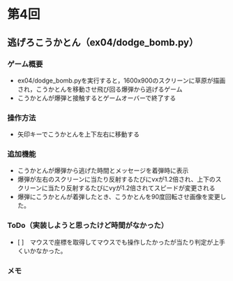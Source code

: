 # 第4回
## 逃げろこうかとん（ex04/dodge_bomb.py）
### ゲーム概要
- ex04/dodge_bomb.pyを実行すると，1600x900のスクリーンに草原が描画され，こうかとんを移動させ飛び回る爆弾から逃げるゲーム
- こうかとんが爆弾と接触するとゲームオーバーで終了する
### 操作方法
- 矢印キーでこうかとんを上下左右に移動する
### 追加機能
- こうかとんが爆弾から逃げた時間とメッセージを着弾時に表示
- 爆弾が左右のスクリーンに当たり反射するたびにvxが1.2倍され、上下のスクリーンに当たり反射するたびにvyが1.2倍されてスピードが変更される
- 爆弾にこうかとんが着弾したとき、こうかとんを90度回転させ画像を変更した。
### ToDo（実装しようと思ったけど時間がなかった）
- [ ]　マウスで座標を取得してマウスでも操作したかったが当たり判定が上手くいかなかった。
### メモ